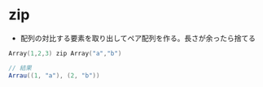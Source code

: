 # zip
- 配列の対比する要素を取り出してペア配列を作る。長さが余ったら捨てる

```scala
Array(1,2,3) zip Array("a","b")

// 結果
Arrau((1, "a"), (2, "b"))
```
